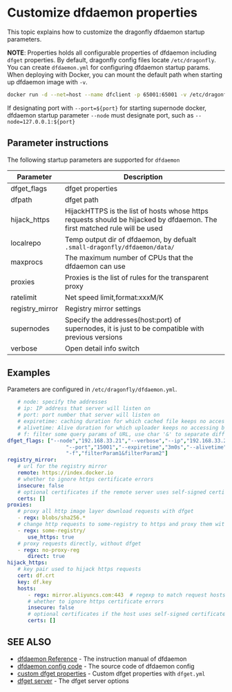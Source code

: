 # Customize dfdaemon properties

This topic explains how to customize the dragonfly dfdaemon startup parameters.

**NOTE**: Properties holds all configurable properties of dfdaemon including `dfget` properties. By default, dragonfly config files locate `/etc/dragonfly`. You can create `dfdaemon.yml` for configuring dfdaemon startup params. When deploying with Docker, you can mount the default path when starting up dfdaemon image with `-v`.

```sh
docker run -d --net=host --name dfclient -p 65001:65001 -v /etc/dragonfly:/etc/dragonfly -v /root/.small-dragonfly:/root/.small-dragonfly dragonflyoss/dfclient:0.4.3 --registry ${http://RegistryUrl:port} --node=127.0.0.1
```

If designating port with `--port=${port}` for starting supernode docker, dfdaemon startup parameter `--node` must designate port, such as `--node=127.0.0.1:${port}`

## Parameter instructions

The following startup parameters are supported for `dfdaemon`

| Parameter | Description |
| ------------- | ------------- |
| dfget_flags |	dfget properties |
| dfpath | dfget path |
| hijack_https | HijackHTTPS is the list of hosts whose https requests should be hijacked by dfdaemon. The first matched rule will be used |
| localrepo | Temp output dir of dfdaemon, by defualt `.small-dragonfly/dfdaemon/data/` |
| maxprocs| The maximum number of CPUs that the dfdaemon can use |
| proxies | Proxies is the list of rules for the transparent proxy |
| ratelimit | Net speed limit,format:xxxM/K |
| registry_mirror | Registry mirror settings |
| supernodes | Specify the addresses(host:port) of supernodes, it is just to be compatible with previous versions |
| verbose | Open detail info switch |

## Examples

Parameters are configured in `/etc/dragonfly/dfdaemon.yml`.

```yaml
　　# node: specify the addresses
　　# ip: IP address that server will listen on
　　# port: port number that server will listen on
　　# expiretime: caching duration for which cached file keeps no accessed by any process(default 3min). Deploying with Docker, this param is supported after dragonfly 0.4.3
　　# alivetime: Alive duration for which uploader keeps no accessing by any uploading requests, after this period uploader will automically exit (default 5m0s)
　　# f: filter some query params of URL, use char '&' to separate different params
dfget_flags: ["--node","192.168.33.21","--verbose","--ip","192.168.33.23",
                   "--port","15001","--expiretime","3m0s","--alivetime","5m0s",
                   "-f","filterParam1&filterParam2"]
registry_mirror:
　　# url for the registry mirror
　　remote: https://index.docker.io
　　# whether to ignore https certificate errors
　　insecure: false
　　# optional certificates if the remote server uses self-signed certificates
　　certs: []
proxies:
　　# proxy all http image layer download requests with dfget
　　- regx: blobs/sha256.*
　　# change http requests to some-registry to https and proxy them with dfget
　　- regx: some-registry/
　　　　use_https: true
　　# proxy requests directly, without dfget
　　- regx: no-proxy-reg
　　　　direct: true
hijack_https:
　　# key pair used to hijack https requests
　　cert: df.crt
　　key: df.key
　　hosts:
　　　　- regx: mirror.aliyuncs.com:443  # regexp to match request hosts
　　　　# whether to ignore https certificate errors
　　　　insecure: false
　　　　# optional certificates if the host uses self-signed certificates
　　　　certs: []
```

## SEE ALSO

* [dfdaemon Reference](https://github.com/dragonflyoss/Dragonfly/blob/master/docs/cli_reference/dfdaemon.md)	 - The instruction manual of dfdaemon
* [dfdaemon config code](https://github.com/dragonflyoss/Dragonfly/blob/master/dfdaemon/config/config.go)	 - The source code of dfdaemon config
* [custom dfget properties](https://github.com/xzy256/Dragonfly/blob/master/docs/config/dfget_properties.md)	 - Custom dfget properties with `dfget.yml`
* [dfget server](https://github.com/dragonflyoss/Dragonfly/blob/master/docs/cli_reference/dfget_server.md)	 - The dfget server options